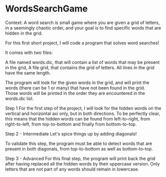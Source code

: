 # WordsSearchGame

Context:
A word search is small game where you are given a grid of letters, in a seemingly chaotic order, and your goal is to find specific words that are hidden in the grid.

For this first short project, I will code a program that solves word searches!

It comes with two files:

A file named words.dic, that will contain a list of words that may be present in the grid,
A file grid, that contains the grid of letters. All lines in the grid have the same length.

The program will look for the given words in the grid, and will print the words (there can be 1 or many) that have not been found in the grid. \
Those words will be printed in the order they are encountered in the words.dic list.

Step 1 
For the first step of the project, I will look for the hidden words on the vertical and horizontal axi only, but in both directions. To be perfectly clear, this means that the hidden words can be found from left-to-right, from right-to-left, from top-to-bottom and finally from bottom-to-top.


Step 2 - Intermediate
Let's spice things up by adding diagonals!

To validate this step, the program must be able to detect words that are present in both diagonals, from top-to-bottom as well as bottom-to-top.

Step 3 - Advanced
For this final step, the program will print back the grid after having replaced all the hidden words by their uppercase version. Only letters that are not part of any words should remain in lowercase.
